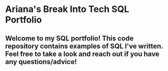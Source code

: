 # Ariana's Break Into Tech SQL Portfolio
## Welcome to my SQL portfolio! This code repository contains examples of SQL I've written. Feel free to take a look and reach out if you have any questions/advice!

